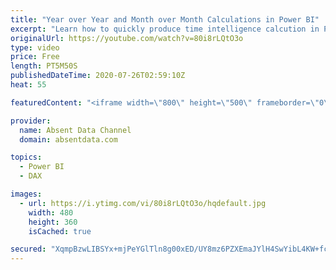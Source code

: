 ```yaml
---
title: "Year over Year and Month over Month Calculations in Power BI"
excerpt: "Learn how to quickly produce time intelligence calcution in Power BI using these easy to follow DAX equations. Elevate your time series analysis."
originalUrl: https://youtube.com/watch?v=80i8rLQtO3o
type: video
price: Free
length: PT5M50S
publishedDateTime: 2020-07-26T02:59:10Z
heat: 55

featuredContent: "<iframe width=\"800\" height=\"500\" frameborder=\"0\" src=\"https://www.youtube.com/embed/80i8rLQtO3o\" allow=\"accelerometer; autoplay; encrypted-media; gyroscope; picture-in-picture\" allowfullscreen></iframe>"

provider:
  name: Absent Data Channel
  domain: absentdata.com

topics:
  - Power BI
  - DAX

images:
  - url: https://i.ytimg.com/vi/80i8rLQtO3o/hqdefault.jpg
    width: 480
    height: 360
    isCached: true

secured: "XqmpBzwLIBSYx+mjPeYGlTln8g00xED/UY8mz6PZXEmaJYlH4SwYibL4KW+fc44NfSLFVCwzxfOyUhe5IDFz0bWhmcB2hVod8anvPTiJnbOZ6du+nNTnGB0sG/MBObzWoHa32EgKJBJoxhGn87rORR3UvTUOn4VTLk/YcDWMxLgZC3KkpZtz8DLdD1Rj5aD+upgRW829tlPsIldjG0HP2B4CjD6ELxkkH3jMmYlBQ9JS3YbhGH6RZaYq89STtPTVC54KiW6sq3cgAyU/dPDZ/N5SNIjqs7yB4EnuEH98HnomNmcoLKIAqX9p+2VMoYswvrZp8+7S3/XkSB1GQWkV5ozPDukzI/nFvzNH7rTkWVVsuz1J88no89olJHLUOF/I8R77m8gSfoatAkSsbkqyHd0Uir18zv5SS2iYl5kedDg=;rRuwgJkgIjoMjxUUMk+8Uw=="
---
```



